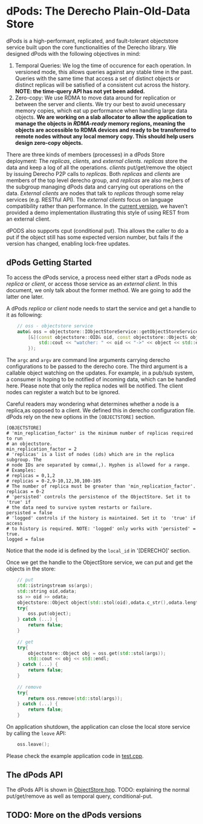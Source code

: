# dPods: The Derecho Plain-Old-Data Store

dPods is a high-performant, replicated, and fault-tolerant objectstore service built upon the core functionalities of the Derecho library. We designed dPods with the following objectives in mind:
1. Temporal Queries: We log the time of occurence for each operation.  In versioned mode, this allows queries against any stable time in the past.  Queries with the same time that access a set of distinct objects or distinct replicas will be satisfied of a consistent cut across the history. **NOTE: the time-query API has not yet been added.**
2. Zero-copy: We use RDMA to move data around for replication or between the server and clients. We try our best to avoid unecessary memory copies, which eat up performance when handling large data objects. **We are working on a slab allocator to allow the application to manage the objects in *RDMA-ready* memory regions, meaning the objects are accessible to RDMA devices and ready to be transferred to remote nodes without any local memory copy.  This should help users design zero-copy objects.**

There are three kinds of members (processes) in a dPods Store deployment: The *replicas*, *clients*, and *external clients*. *replicas* store the data and keep a log of all the operations. *clients* put/get/remove the object by issuing Derecho P2P calls to *replicas*. Both *replicas* and *clients* are members of the top level derecho group, and *replicas* are also me,bers of the subgroup managing dPods data and carrying out operations on the data. *External clients* are nodes that talk to *replicas* through some relay services (e.g. RESTful API). The *external clients* focus on language compatibility rather than performance. In the [current version](f379c6eef813c073c28b803c99ab441ea4002975), we haven't provided a demo implementation illustrating this style of using REST from an external client.

dPODS also supports cput (conditional put). This allows the caller to do a put if the object still has some expected version number, but fails if the version has changed, enabling lock-free updates.

## dPods Getting Started

To access the dPods service, a process need either start a dPods node as *replica* or *client*, or access those service as an *external client*. In this document, we only talk about the former method. We are going to add the latter one later.

A dPods *replica* or *client* node needs to start the service and get a handle to it as following:
```cpp
    // oss - objectstore service
    auto& oss = objectstore::IObjectStoreService::getObjectStoreService(argc, argv,
        [&](const objectstore::OID& oid, const objectstore::Object& object){
            std::cout << "watcher: " << oid << "->" << object << std::endl;
        });
```
The `argc` and `argv` are command line arguments carrying derecho configurations to be passed to the derecho core. The third argument is a callable object watching on the updates. For example, in a pub/sub system, a consumer is hoping to be notified of incoming data, which can be handled here. Please note that only the replica nodes will be notified. The client nodes can register a watch but to be ignored.

Careful readers may wondering what determines whether a node is a replica,as opposed to a client. We defined this in derecho configuration file. dPods rely on the new options in the `[OBJECTSTORE]` section.
```
[OBJECTSTORE]
# 'min_replication_factor' is the minimum number of replicas required to run
# an objectstore. 
min_replication_factor = 2
# 'replicas' is a list of nodes (ids) which are in the replica subgroup. The
# node IDs are separated by comma(,). Hyphen is allowed for a range.
# Examples:
# replicas = 0,1,2
# replicas = 0-2,9-10,12,30,100-105
# The number of replica must be greater than 'min_replication_factor'.
replicas = 0-2
# 'persisted' controls the persistence of the ObjectStore. Set it to 'true' if
# the data need to survive system restarts or failure. 
persisted = false
# 'logged' controls if the history is maintained. Set it to  'true' if access 
# to history is required. NOTE: 'logged' only works with 'persisted' = true. 
logged = false
```
Notice that the node id is defined by the `local_id` in '[DERECHO]' section.

Once we get the handle to the ObjectStore service, we can put and get the objects in the store:
```cpp
    // put
    std::istringstream ss(args);
    std::string oid,odata;
    ss >> oid >> odata;
    objectstore::Object object(std::stol(oid),odata.c_str(),odata.length()+1);
    try{
        oss.put(object);
    } catch (...) {
        return false;
    }
    
    // get
    try{
        objectstore::Object obj = oss.get(std::stol(args));
        std::cout << obj << std::endl;
    } catch (...) {
        return false;
    }
    
    // remove
    try{
        return oss.remove(std::stol(args));
    } catch (...) {
        return false;
    }
```

On application shutdown, the application can close the local store service by calling the `leave` API:
```cpp
    oss.leave();
```

Please check the example application code in [test.cpp](https://github.com/Derecho-Project/derecho-unified/blob/master/objectstore/test.cpp).

## The dPods API
The dPods API is shown in [ObjectStore.hpp](https://github.com/Derecho-Project/derecho-unified/blob/master/objectstore/ObjectStore.hpp). TODO: explaining the normal put/get/remove as well as temporal query, conditional-put.
## TODO: More on the dPods versions

